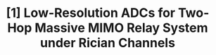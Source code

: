 ---
title: "[1] Low-Resolution ADCs for Two-Hop Massive MIMO Relay System under Rician Channels"
collection: publications
permalink: /publication/2021-01-adc
venue: 'Entropy 2021'
paperurl: ''
citation: 'Shujuan Yu, Xinyi Liu, Jun Cao, and Yun Zhang. (2021). &quot;Low-Resolution ADCs for Two-Hop Massive MIMO Relay System under Rician Channels.&quot; <i>Entropy 2021</i>.'
--- 